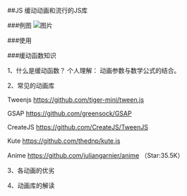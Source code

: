 ##JS 缓动动画和流行的JS库

###例图
![图片](https://timgsa.baidu.com/timg?image&quality=80&size=b9999_10000&sec=1590414796606&di=fa8a754947cbb08e17dd87f787a33a23&imgtype=0&src=http%3A%2F%2Fimg4.imgtn.bdimg.com%2Fit%2Fu%3D1590337554%2C2808310129%26fm%3D214%26gp%3D0.jpg)

###使用


###缓动函数知识

1、什么是缓动函数？
  个人理解： 动画参数与数学公式的结合。

2、常见的动画库

   Tweenjs https://github.com/tiger-mini/tween.js

   GSAP https://github.com/greensock/GSAP

   CreateJS https://github.com/CreateJS/TweenJS

   Kute https://github.com/thednp/kute.js

   Anime https://github.com/juliangarnier/anime （Star:35.5K）


3、各动画的优劣
   

4、动画库的解读





